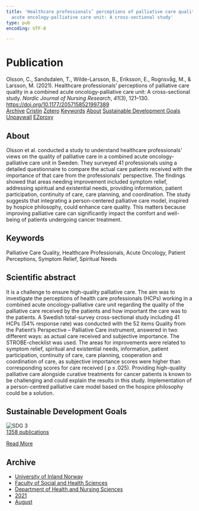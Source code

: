 ```yaml
---
title: 'Healthcare professionals’ perceptions of palliative care quality in a combined
  acute oncology-palliative care unit: A cross-sectional study'
type: pub
encoding: UTF-8

---
```

<h1>Publication</h1>
<article id="csl-bib-container-5XGXTEIL" class="csl-bib-container">
  <div class="csl-bib-body"> <div class="csl-entry">Olsson, C., Sandsdalen, T., Wilde-Larsson, B., Eriksson, E., Rognsvåg, M., &#38; Larsson, M. (2021). Healthcare professionals’ perceptions of palliative care quality in a combined acute oncology-palliative care unit: A cross-sectional study. <i>Nordic Journal of Nursing Research</i>, <i>41</i>(3), 121–130. <a href="https://doi.org/10.1177/2057158521997389">https://doi.org/10.1177/2057158521997389</a></div> </div>
  <div class="csl-bib-buttons">
    <a href="#taxonomy-article-5XGXTEIL" alt="archive" class="csl-bib-button">Archive</a>
    <a href="https://app.cristin.no/results/show.jsf?id=1928673" alt="Cristin" class="csl-bib-button">Cristin</a>
    <a href="http://zotero.org/groups/5881554/items/5XGXTEIL" alt="Zotero" class="csl-bib-button">Zotero</a>
    <a href="#keywords-article-5XGXTEIL" alt="keywords" class="csl-bib-button">Keywords</a>
    <a href="#about-article-5XGXTEIL" alt="about_pub" class="csl-bib-button">About</a>
    <a href="#sdg-article-5XGXTEIL" alt="sdg" class="csl-bib-button">Sustainable Development Goals</a>
    <a href="https://journals.sagepub.com/doi/pdf/10.1177/2057158521997389" alt="Unpaywall" class="csl-bib-button">Unpaywall</a>
    <a href="https://journals.sagepub.com/doi/pdf/10.1177/2057158521997389" alt="EZproxy" class="csl-bib-button">EZproxy</a>
  </div>
  <div id="csl-bib-meta-container-5XGXTEIL"></div>
</article>
<div id="csl-bib-meta-5XGXTEIL" class="csl-bib-meta">
  <article id="about-article-5XGXTEIL" class="about_pub-article">
    <h1>About</h1>
    Olsson et al. conducted a study to understand healthcare professionals' views on the quality of palliative care in a combined acute oncology-palliative care unit in Sweden. They surveyed 41 professionals using a detailed questionnaire to compare the actual care patients received with the importance of that care from the professionals' perspective. The findings showed that areas needing improvement included symptom relief, addressing spiritual and existential needs, providing information, patient participation, continuity of care, care planning, and coordination. The study suggests that integrating a person-centered palliative care model, inspired by hospice philosophy, could enhance care quality. This matters because improving palliative care can significantly impact the comfort and well-being of patients undergoing cancer treatment.
  </article>
  <article id="keywords-article-5XGXTEIL" class="keywords-article">
    <h1>Keywords</h1>
    Palliative Care Quality, Healthcare Professionals, Acute Oncology, Patient Perceptions, Symptom Relief, Spiritual Needs
  </article>
  <article id="abstract-article-5XGXTEIL" class="abstract-article">
    <h1>Scientific abstract</h1>
    It is a challenge to ensure high-quality palliative care. The aim was to investigate the perceptions of health care professionals (HCPs) working in a combined acute oncology-palliative care unit regarding the quality of the palliative care received by the patients and how important the care was to the patients. A Swedish total-survey cross-sectional study including 41 HCPs (54% response rate) was conducted with the 52 items Quality from the Patient’s Perspective – Palliative Care instrument, answered in two different ways: as actual care received and subjective importance. The STROBE-checklist was used. The areas for improvements were related to symptom relief, spiritual and existential needs, information, patient participation, continuity of care, care planning, cooperation and coordination of care, as subjective importance scores were higher than corresponding scores for care received ( p ≤ .025). Providing high-quality palliative care alongside curative treatments for cancer patients is known to be challenging and could explain the results in this study. Implementation of a person-centred palliative care model based on the hospice philosophy could be a solution.
  </article>
  <article id="sdg-article-5XGXTEIL" class="sdg-article">
    <h1>Sustainable Development Goals</h1>
    <div class="sdg-container"><div id="sdg3" class="sdg">
        <img src="{{< params subfolder >}}images/sdg/sdg03_en.png" class="image" alt="SDG 3">
        <div class="sdg-overlay">
          <a href="{{< params subfolder >}}en/archive/?sdg=3#archive" class="sdg-publication-count"><span>1358</span> publications</a>
          <p><a href="https://sdgs.un.org/goals/goal3" class="sdg-read-more">Read More</a></p>
        </div>
      </div></div>
  </article>
  <article id="taxonomy-article-5XGXTEIL" class="taxonomy-article">
    <h1>Archive</h1>
    <ul>
      <li><a href="{{< params subfolder >}}en/archive/?key=3DCRN523">University of Inland Norway</a></li>
      <li><a href="{{< params subfolder >}}en/archive/?key=IDKFS3MX">Faculty of Social and Health Sciences</a></li>
      <li><a href="{{< params subfolder >}}en/archive/?key=GTV4ECMZ">Department of Health and Nursing Sciences</a></li>
      <li><a href="{{< params subfolder >}}en/archive/?key=4IUS5XY3">2021</a></li>
      <li><a href="{{< params subfolder >}}en/archive/?key=GVSG3L3W">August</a></li>
    </ul>
  </article>
</div>
